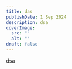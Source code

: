 ```yaml
---
title: das
publishDate: 1 Sep 2024
description: dsa
coverImage:
  src: ""
  alt: ""
draft: false
---
```

dsa
